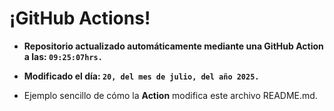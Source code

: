 # ¡GitHub Actions!
* **Repositorio actualizado automáticamente mediante una GitHub Action a las: `09:25:07hrs.`**
* **Modificado el día: `20, del mes de julio, del año 2025.`**

* Ejemplo sencillo de cómo la **Action** modifica este archivo README.md.
